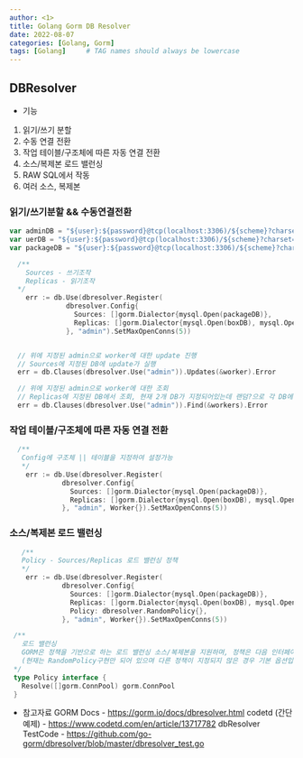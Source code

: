 ```yaml
---
author: <1>
title: Golang Gorm DB Resolver
date: 2022-08-07
categories: [Golang, Gorm]
tags: [Golang]     # TAG names should always be lowercase
---
```


## DBResolver

- 기능

1.  읽기/쓰기 분할
2.  수동 연결 전환
3.  작업 테이블/구조체에 따른 자동 연결 전환
4.  소스/복제본 로드 밸런싱
5.  RAW SQL에서 작동
6.  여러 소스, 복제본

### 읽기/쓰기분할 && 수동연결전환

```go
var adminDB = "${user}:${password}@tcp(localhost:3306)/${scheme}?charset=utf8&parseTime=true"
var uerDB = "${user}:${password}@tcp(localhost:3306)/${scheme}?charset=utf8&parseTime=true"
var packageDB = "${user}:${password}@tcp(localhost:3306)/${scheme}?charset=utf8&parseTime=true"

  /**
    Sources - 쓰기조작
    Replicas - 읽기조작
  */
  	err := db.Use(dbresolver.Register(
              dbresolver.Config{
                Sources: []gorm.Dialector{mysql.Open(packageDB)},
                Replicas: []gorm.Dialector{mysql.Open(boxDB), mysql.Open(erpDB)},
              }, "admin").SetMaxOpenConns(5))


  // 위에 지정된 admin으로 worker에 대한 update 진행
  // Sources에 지정된 DB에 update가 실행
  err = db.Clauses(dbresolver.Use("admin")).Updates(&worker).Error

  // 위에 지정된 admin으로 worker에 대한 조회
  // Replicas에 지정된 DB에서 조회, 현재 2개 DB가 지정되어있는데 랜덤?으로 각 DB에서 데이터를 조회 순서에 대한 알고리즘은 현재 알지못함
  err = db.Clauses(dbresolver.Use("admin")).Find(&workers).Error
```

### 작업 테이블/구조체에 따른 자동 연결 전환

```go
  /**
   Config에 구조체 || 테이블을 지정하여 설정가능
   */
   	err := db.Use(dbresolver.Register(
             dbresolver.Config{
               Sources: []gorm.Dialector{mysql.Open(packageDB)},
               Replicas: []gorm.Dialector{mysql.Open(boxDB), mysql.Open(erpDB)},
             }, "admin", Worker{}).SetMaxOpenConns(5))
```

### 소스/복제본 로드 밸런싱

```go
   /**
   Policy - Sources/Replicas 로드 밸런싱 정책
   */
   	err := db.Use(dbresolver.Register(
             dbresolver.Config{
               Sources: []gorm.Dialector{mysql.Open(packageDB)},
               Replicas: []gorm.Dialector{mysql.Open(boxDB), mysql.Open(erpDB)},
               Policy: dbresolver.RandomPolicy{},
             }, "admin", Worker{}).SetMaxOpenConns(5))

 /**
   로드 밸런싱
   GORM은 정책을 기반으로 하는 로드 밸런싱 소스/복제본을 지원하며, 정책은 다음 인터페이스를 구현하는 구조체여야 합니다.
   (현재는 RandomPolicy구현만 되어 있으며 다른 정책이 지정되지 않은 경우 기본 옵션입니다)
 */
 type Policy interface {
   Resolve([]gorm.ConnPool) gorm.ConnPool
 }
```

- 참고자료
  GORM Docs - https://gorm.io/docs/dbresolver.html
  codetd (간단예제) - https://www.codetd.com/en/article/13717782
  dbResolver TestCode - https://github.com/go-gorm/dbresolver/blob/master/dbresolver_test.go
